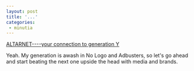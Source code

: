 ```yaml
---
layout: post
title: '...'
categories:
 - minutia
---
```


<a href="http://www.altarnet.net/">ALTARNET----your connection to generation Y</a>

Yeah. My generation is awash in No Logo and Adbusters, so let's go ahead and start beating the next one upside the head with media and brands.

